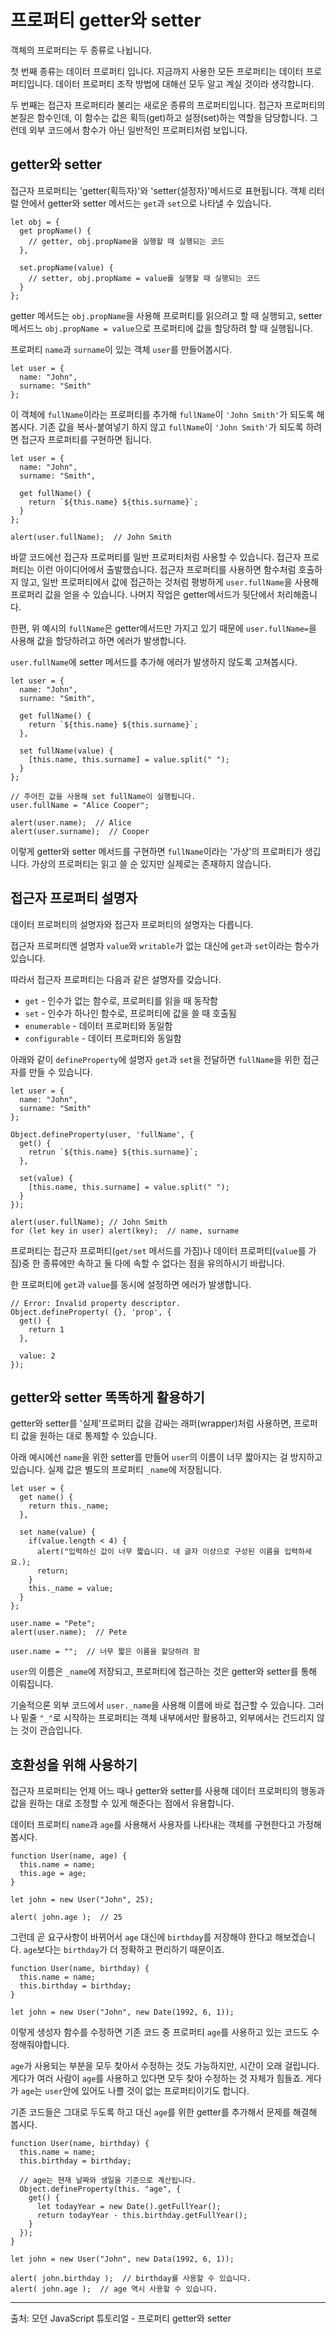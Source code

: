 # 프로퍼티 getter와 setter

객체의 프로퍼티는 두 종류로 나뉩니다.   
   
첫 번째 종류는 데이터 프로퍼티 입니다. 지금까지 사용한 모든 프로퍼티는 데이터 프로퍼티입니다. 데이터 프로퍼티 조작 방법에 대해선 모두 알고 계실 것이라 생각합니다.   
   
두 번째는 접근자 프로퍼티라 불리는 새로운 종류의 프로퍼티입니다. 접근자 프로퍼티의 본질은 함수인데, 이 함수는 값은 획득(get)하고 설정(set)하는 역할을 담당합니다. 그런데 외부 코드에서 함수가 아닌 일반적인 프로퍼티처럼 보입니다.



## getter와  setter

접근자 프로퍼티는 'getter(획득자)'와 'setter(설정자)'메서드로 표현됩니다. 객체 리터럴 안에서 getter와 setter 메서드는 `get`과 `set`으로 나타낼 수 있습니다.   
```
let obj = {
  get propName() {
    // getter, obj.propName을 실행할 때 실행되는 코드
  },

  set.propName(value) {
    // setter, obj.propName = value를 실행할 때 실행되는 코드
  }
};
```
getter 메서드는 `obj.propName`을 사용해 프로퍼티를 읽으려고 할 때 실행되고, setter 메서드느 `obj.propName = value`으로 프로퍼티에 값을 할당하려 할 때 실행됩니다.   
   
프로퍼티 `name`과 `surname`이 있는 객체 `user`를 만들어봅시다.   
```
let user = {
  name: "John",
  surname: "Smith"
};
```
이 객체에 `fullName`이라는 프로퍼티를 추가해 `fullName`이 `'John Smith'`가 되도록 해봅시다. 기존 값을 복사-붙여넣기 하지 않고 `fullName`이 `'John Smith'`가 되도록 하려면 접근자 프로퍼티를 구현하면 됩니다.   
```
let user = {
  name: "John",
  surname: "Smith",

  get fullName() {
    return `${this.name} ${this.surname}`;
  }
};

alert(user.fullName);  // John Smith
```
바깥 코드에선 접근자 프로퍼티를 일반 프로퍼티처럼 사용할 수 있습니다. 접근자 프로퍼티는 이런 아이디어에서 출발했습니다. 접근자 프로퍼티를 사용하면 함수처럼 호출하지 않고, 일반 프로퍼티에서 값에 접근하는 것처럼 평벙하게 `user.fullName`을 사용해 프로퍼리 값을 얻을 수 있습니다. 나머지 작업은 getter메서드가 뒷단에서 처리해줍니다.   
   
한편, 위 예시의 `fullName`은 getter메서드만 가지고 있기 때문에 `user.fullName=`을 사용해 값을 할당하려고 하면 에러가 발생합니다.   
   
`user.fullName`에 setter 메서드를 추가해 에러가 발생하지 않도록 고쳐봅시다.
```
let user = {
  name: "John",
  surname: "Smith",

  get fullName() {
    return `${this.name} ${this.surname}`;
  },

  set fullName(value) {
    [this.name, this.surname] = value.split(" ");
  }
};

// 주어진 값을 사용해 set fullName이 실행됩니다.
user.fullName = "Alice Cooper";

alert(user.name);  // Alice
alert(user.surname);  // Cooper
```
이렇게 getter와 setter 메서드를 구현하면 `fullName`이라는 '가상'의 프로퍼티가 생깁니다. 가상의 프로퍼티는 읽고 쓸 순 있지만 실제로는 존재하지 않습니다.



## 접근자 프로퍼티 설명자

데이터 프로퍼티의 설명자와 접근자 프로퍼티의 설명자는 다릅니다.   
   
접근자 프로퍼티엔 설명자 `value`와  `writable`가 없는 대신에 `get`과 `set`이라는 함수가 있습니다.   
   
따라서 접근자 프로퍼티는 다음과 같은 설명자를 갖습니다.   

- `get` - 인수가 없는 함수로, 프로퍼티를 읽을 때 동작함
- `set` - 인수가 하나인 함수로, 프로퍼티에 값을 쓸 때 호출됨
- `enumerable` - 데이터 프로퍼티와 동일함
- `configurable` - 데이터 프로퍼티와 동일함

아래와 같이 `defineProperty`에 설명자 `get`과 `set`을 전달하면 `fullName`을 위한 접근자를 만들 수 있습니다.   
```
let user = {
  name: "John",
  surname: "Smith"
};

Object.defineProperty(user, 'fullName', {
  get() {
    retrun `${this.name} ${this.surname}`;
  },

  set(value) {
    [this.name, this.surname] = value.split(" ");
  }
});

alert(user.fullName); // John Smith
for (let key in user) alert(key);  // name, surname
```
프로퍼티는 접근자 프로퍼티(`get/set` 메서드를 가짐)나 데이터 프로퍼티(`value`를 가짐)중 한 종류에만 속하고 둘 다에 속할 수 없다는 점을 유의하시기 바랍니다.   
   
한 프로퍼티에 `get`과 `value`를 동시에 설정하면 에러가 발생합니다.
```
// Error: Invalid property descriptor.
Object.defineProperty( {}, 'prop', {
  get() {
    return 1
  },

  value: 2
});
```



## getter와  setter 똑똑하게 활용하기

getter와 setter를 '실제'프로퍼티 값을 감싸는 래퍼(wrapper)처럼 사용하면, 프로퍼티 값을 원하는 대로 통제할 수 있습니다.   
   
아래 예시에선 `name`을 위한 setter를 만들어 `user`의 이름이 너무 짧아지는 걸 방지하고 있습니다. 실제 값은 별도의 프로퍼티 `_name`에 저장됩니다.   

```
let user = {
  get name() {
    return this._name;
  },

  set name(value) {
    if(value.length < 4) {
      alert("입력하신 값이 너무 짧습니다. 네 글자 이상으로 구성된 이름을 입력하세요.);
      return;
    }
    this._name = value;
  }
};

user.name = "Pete";
alert(user.name);  // Pete

user.name = "";  // 너무 짧은 이름을 할당하려 함
```
`user`의 이름은 `_name`에 저장되고, 프로퍼티에 접근하는 것은 getter와  setter를 통해 이뤄집니다.   
   
기술적으론 외부 코드에서 `user._name`을 사용해 이름에 바로 접근할 수 있습니다. 그러나 밑줄 `"_"`로 시작하는 프로퍼티는 객체 내부에서만 활용하고, 외부에서는 건드리지 않는 것이 관습입니다.



## 호환성을 위해 사용하기

접근자 프로퍼티는 언제 어느 때나 getter와 setter를 사용해 데이터 프로퍼티의 행동과 값을 원하는 대로 조정할 수 있게 해준다는 점에서 유용합니다.   
   
데이터 프로퍼티 `name`과 `age`를 사용해서 사용자를 나타내는 객체를 구현한다고 가정해봅시다.
```
function User(name, age) {
  this.name = name;
  this.age = age;
}

let john = new User("John", 25);

alert( john.age );  // 25
```
그런데 곧 요구사항이 바뀌어서 `age` 대신에 `birthday`를 저장해야 한다고 해보겠습니다. `age`보다는 `birthday`가 더 정확하고 편리하기 때문이죠.
```
function User(name, birthday) {
  this.name = name;
  this.birthday = birthday;
}

let john = new User("John", new Date(1992, 6, 1));
```
이렇게 생성자 함수를 수정하면 기존 코드 중 프로퍼티 `age`를 사용하고 있는 코드도 수정해줘야합니다.   
   
`age`가 사용되는 부분을 모두 찾아서 수정하는 것도 가능하지만, 시간이 오래 걸립니다. 게다가 여러 사람이 `age`를 사용하고 있다면 모두 찾아 수정하는 것 자체가 힘들죠. 게다가 `age`는 `user`안에 있어도 나쁠 것이 없는 프로퍼티이기도 합니다.   
   
기존 코드들은 그대로 두도록 하고 대신 `age`를 위한 getter를 추가해서 문제를 해결해 봅시다.
```
function User(name, birthday) {
  this.name = name;
  this.birthday = birthday;

  // age는 현재 날짜와 생일을 기준으로 계산됩니다.
  Object.defineProperty(this. "age", {
    get() {
      let todayYear = new Date().getFullYear();
      return todayYear - this.birthday.getFullYear();
    }
  });
}

let john = new User("John", new Data(1992, 6, 1));

alert( john.birthday );  // birthday를 사용할 수 있습니다.
alert( john.age );  // age 역시 사용할 수 있습니다.
```



---
출처: 모던 JavaScript 튜토리얼 - 프로퍼티 getter와 setter
